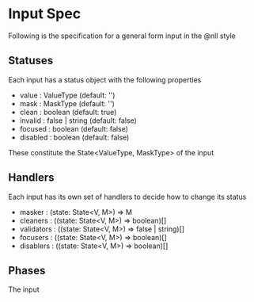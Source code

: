 # Input Spec

Following is the specification for a general form input in the @nll style

## Statuses

Each input has a status object with the following properties

- value : ValueType (default: '')
- mask : MaskType (default: '')
- clean : boolean (default: true)
- invalid : false | string (default: false)
- focused : boolean (default: false)
- disabled : boolean (default: false)

These constitute the State<ValueType, MaskType> of the input

## Handlers

Each input has its own set of handlers to decide how to change its status

- masker : <T>(state: State<V, M>) => M
- cleaners : (<T>(state: State<V, M>) => boolean)[]
- validators : (<T>(state: State<V, M>) => false | string)[]
- focusers : (<T>(state: State<V, M>) => boolean)[]
- disablers : (<T>(state: State<V, M>) => boolean)[]

## Phases

The input

